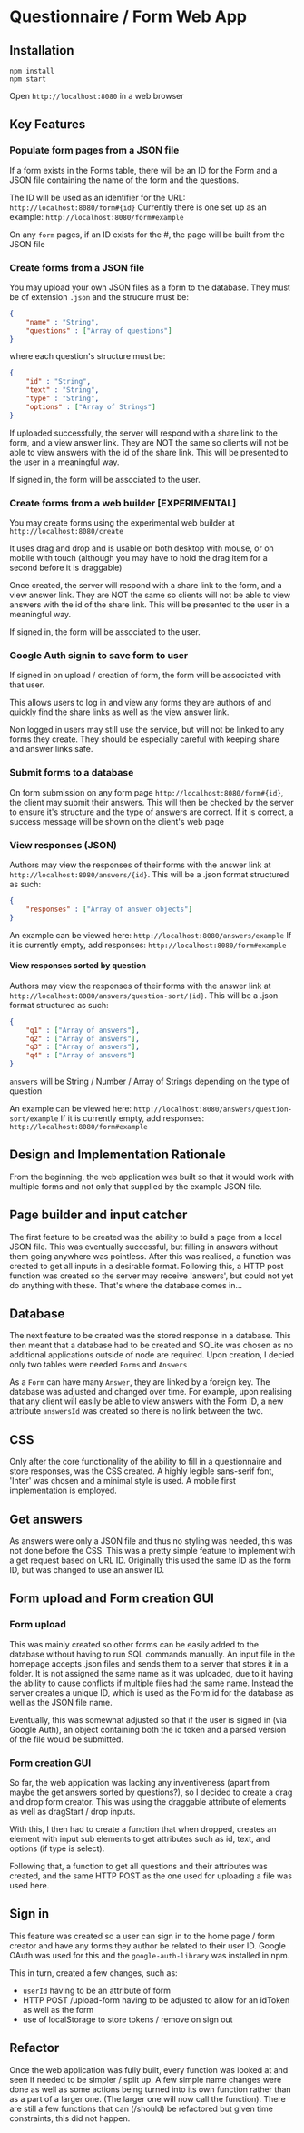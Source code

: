 # Questionnaire / Form Web App

## Installation

```shell
npm install
npm start
```
Open `http://localhost:8080` in a web browser

## Key Features

### Populate form pages from a JSON file

If a form exists in the Forms table, there will be an ID for the Form and a JSON file containing the name of the form and the questions.

The ID will be used as an identifier for the URL: `http://localhost:8080/form#{id}`
Currently there is one set up as an example: `http://localhost:8080/form#example`

On any `form` pages, if an ID exists for the #, the page will be built from the JSON file

### Create forms from a JSON file

You may upload your own JSON files as a form to the database. They must be of extension `.json` and the strucure must be:

```json
{
	"name" : "String",
	"questions" : ["Array of questions"]
}
```
where each question's structure must be:

```json
{
	"id" : "String",
	"text" : "String",
	"type" : "String",
	"options" : ["Array of Strings"]
}
```

If uploaded successfully, the server will respond with a share link to the form, and a view answer link. They are NOT the same so clients will not be able to view answers with the id of the share link. This will be presented to the user in a meaningful way.

If signed in, the form will be associated to the user.

### Create forms from a web builder [EXPERIMENTAL]

You may create forms using the experimental web builder at `http://localhost:8080/create`

It uses drag and drop and is usable on both desktop with mouse, or on mobile with touch (although you may have to hold the drag item for a second before it is draggable)

Once created, the server will respond with a share link to the form, and a view answer link. They are NOT the same so clients will not be able to view answers with the id of the share link. This will be presented to the user in a meaningful way.

If signed in, the form will be associated to the user.

### Google Auth signin to save form to user

If signed in on upload / creation of form, the form will be associated with that user.

This allows users to log in and view any forms they are authors of and quickly find the share links as well as the view answer link.

Non logged in users may still use the service, but will not be linked to any forms they create. They should be especially careful with keeping share and answer links safe.

### Submit forms to a database

On form submission on any form page `http://localhost:8080/form#{id}`, the client may submit their answers. This will then be checked by the server to ensure it's structure and the type of answers are correct. If it is correct, a success message will be shown on the client's web page

### View responses (JSON)

Authors may view the responses of their forms with the answer link at `http://localhost:8080/answers/{id}`. This will be a .json format structured as such:

```json
{
	"responses" : ["Array of answer objects"]
}
```

An example can be viewed here: `http://localhost:8080/answers/example`
If it is currently empty, add responses: `http://localhost:8080/form#example`


#### View responses sorted by question

Authors may view the responses of their forms with the answer link at `http://localhost:8080/answers/question-sort/{id}`. This will be a .json format structured as such:

```json
{
	"q1" : ["Array of answers"],
	"q2" : ["Array of answers"],
	"q3" : ["Array of answers"],
	"q4" : ["Array of answers"]
}
```
`answers` will be String / Number / Array of Strings depending on the type of question

An example can be viewed here: `http://localhost:8080/answers/question-sort/example`
If it is currently empty, add responses: `http://localhost:8080/form#example`

## Design and Implementation Rationale

From the beginning, the web application was built so that it would work with multiple forms and not only that supplied by the example JSON file.

## Page builder and input catcher

The first feature to be created was the ability to build a page from a local JSON file. This was eventually successful, but filling in answers without them going anywhere was pointless. After this was realised, a function was created to get all inputs in a desirable format. Following this, a HTTP post function was created so the server may receive 'answers', but could not yet do anything with these. That's where the database comes in...

## Database

The next feature to be created was the stored response in a database. This then meant that a database had to be created and SQLite was chosen as no additional applications outside of node are required. Upon creation, I decied only two tables were needed `Forms` and `Answers`

As a `Form` can have many `Answer`, they are linked by a foreign key. The database was adjusted and changed over time. For example, upon realising that any client will easily be able to view answers with the Form ID, a new attribute `answersId` was created so there is no link between the two.

## CSS

Only after the core functionality of the ability to fill in a questionnaire and store responses, was the CSS created. A highly legible sans-serif font, 'Inter' was chosen and a minimal style is used. A mobile first implementation is employed.

## Get answers

As answers were only a JSON file and thus no styling was needed, this was not done before the CSS. This was a pretty simple feature to implement with a get request based on URL ID. Originally this used the same ID as the form ID, but was changed to use an answer ID.

## Form upload and Form creation GUI

### Form upload

This was mainly created so other forms can be easily added to the database without having to run SQL commands manually. An input file in the homepage accepts .json files and sends them to a server that stores it in a folder. It is not assigned the same name as it was uploaded, due to it having the ability to cause conflicts if multiple files had the same name. Instead the server creates a unique ID, which is used as the Form.id for the database as well as the JSON file name.

Eventually, this was somewhat adjusted so that if the user is signed in (via Google Auth), an object containing both the id token and a parsed version of the file would be submitted.

### Form creation GUI

So far, the web application was lacking any inventiveness (apart from maybe the get answers sorted by questions?), so I decided to create a drag and drop form creator. This was using the draggable attribute of elements as well as dragStart / drop inputs.

With this, I then had to create a function that when dropped, creates an element with input sub elements to get attributes such as id, text, and options (if type is select).

Following that, a function to get all questions and their attributes was created, and the same HTTP POST as the one used for uploading a file was used here.

## Sign in

This feature was created so a user can sign in to the home page / form creator and have any forms they author be related to their user ID. Google OAuth was used for this and the `google-auth-library` was installed in npm.

This in turn, created a few changes, such as:

- `userId` having to be an attribute of form
- HTTP POST /upload-form having to be adjusted to allow for an idToken as well as the form
- use of localStorage to store tokens / remove on sign out

## Refactor

Once the web application was fully built, every function was looked at and seen if needed to be simpler / split up. A few simple name changes were done as well as some actions being turned into its own function rather than as a part of a larger one. (The larger one will now call the function). There are still a few functions that can (/should) be refactored but given time constraints, this did not happen.
